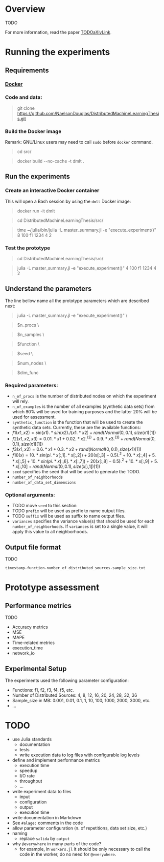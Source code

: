 # Overview

TODO

For more information, read the paper [TODOaXivLink]().

# Running the experiments

## Requirements 
### [Docker](https://www.docker.com/products/docker-desktop)
### Code and data:

>git clone https://github.com/NaelsonDouglas/DistributedMachineLearningThesis.git

### Build the Docker image
Remark: GNU/Linux users may need to call `sudo` before `docker` command.

>cd src/ 

> docker build --no-cache -t dmlt .

## Run the experiments

### Create an interactive Docker container

This will open a Bash session by using the `dmlt` Docker image:

> docker run -it dmlt 

> cd DistributedMachineLearningThesis/src/

> time ~/julia/bin/julia -L master_summary.jl -e "execute_experiment()" 8 100 f1 1234 4 2

### Test the prototype
> cd DistributedMachineLearningThesis/src/

>julia -L master_summary.jl -e "execute_experiment()" 4 100 f1 1234 4 2	

## Understand the parameters

The line bellow name all the prototype parameters which are described next:

>julia -L master_summary.jl -e "execute_experiment()" \

>$n_procs \

>$n_samples \

>$function \

>$seed \

>$num_nodes \

>$dim_func


### Required parameters:
* `n_of_procs` is the number of distributed nodes on which the experiment will rely.
* `n_of_examples` is the number of all examples (synthetic data sets) from which 80% will be used for training purposes and the latter 20% will be used for assessment.
* `synthetic_function` is the function that will be used to create the synthetic data sets. Currently, these are the available functions:
 * $f1(x1, x2) = sin(x1).*sin(x2)./(x1.*x2) + rand(Normal(0,0.1),size(x1)[1])$
 * $f2(x1, x2, x3) = 0.01.*x1 + 0.02.*x2.^(2) + 0.9.*x3.^(3) + rand(Normal(0,0.1),size(x1)[1])$
 * $f3(x1, x2) = 0.6.*x1 + 0.3.*x2 + rand(Normal(0,0.1),size(x1)[1])$
 * $f10(x) = 10.*sin(pi.*x[:,1].*x[:,2]) + 20(x[:,3]-0.5).^2 + 10.*x[:,4] + 5.*x[:,5] + 10.*sin(pi.*x[:,6].*x[:,7]) + 20(x[:,8]-0.5).^2 + 10.*x[:,9] + 5.*x[:,10] + rand(Normal(0,0.1),size(x[:,1])[1])$
* `seed` specifies the seed that will be used to generate the TODO.
* `number_of_neighborhoods` 
* `number_of_data_set_dimensions` 

### Optional arguments:

* TODO move `seed` to this section
* TODO `prefix` will be used as prefix to name output files.
* TODO `suffix` will be used as suffix to name output files.
* `variances` specifies the variance value(s) that should be used for each `number_of_neighborhoods`. If `variances` is set to a single value, it will apply this value to all neighborhoods.
 
## Output file format

TODO

`timestamp-function-number_of_distributed_sources-sample_size.txt`


# Prototype assessment

## Performance metrics

TODO

* Accuracy metrics
 * MSE
 * MAPE
* Time-related metrics 
 * execution_time
 * network_io

## Experimental Setup

The experiments used the following parameter configuration:

* Functions: f1, f2, f3, f4, f5, etc.
* Number of Distributed Sources: 4, 8, 12, 16, 20, 24, 28, 32, 36
* Sample_size in MB: 0.001, 0.01, 0.1, 1, 10, 100, 1000, 2000, 3000, etc.
* ...

# TODO

* use Julia standards
  * documentation
  * tests
  * write execution data to log files with configurable log levels
* define and implement performance metrics
  * execution time
  * speedup
  * I/O rate
  * throughput
  * ...
* write experiment data to files
  * input
  * configuration
  * output
  * execution time
* write documentation in Markdown
* See `#alage:` comments in the code
* allow parameter configuration (n. of repetitions, data set size, etc.)
* naming
  * replace `salida` by `output`
* why `@everywhere` in many parts of the code?
  * for example, in `workers.jl` it should be only necessary to call the code in the worker, do no need for `@everywhere`.
